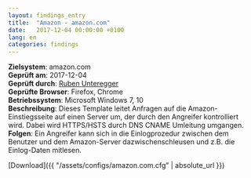 ```yaml
---
layout: findings_entry
title:  "Amazon - amazon.com"
date:   2017-12-04 00:00:00 +0100
lang: en
categories: findings
---
```


**Zielsystem**: amazon.com  
**Geprüft am**: 2017-12-04  
**Geprüft durch**: [Ruben Unteregger](https://twitter.com/rubenunteregger)  
**Geprüfte Browser**: Firefox, Chrome  
**Betriebssystem**: Microsoft Windows 7, 10  
**Beschreibung**: Dieses Template leitet Anfragen auf die Amazon-Einstiegsseite auf einen Server um, der durch den Angreifer kontrolliert wird. Dabei wird HTTPS/HSTS durch DNS CNAME Umleitung umgangen.  
**Folgen**: Ein Angreifer kann sich in die Einlogprozedur zwischen dem Benutzer und dem Amazon-Server  dazwischenschleusen und z.B. die Einlog-Daten mitlesen.  
  
  
[Download]({{ "/assets/configs/amazon.com.cfg" | absolute_url }})
